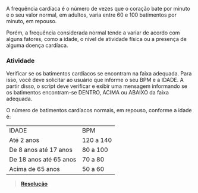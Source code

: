 A frequência cardíaca é o número de vezes que o coração bate por minuto e o seu valor normal, em adultos, varia entre 60 e 100 batimentos por minuto, em repouso.

Porém, a frequência considerada normal tende a variar de acordo com alguns fatores, como a idade, o nível de atividade física ou a presença de alguma doença cardíaca.

<h3>Atividade</h3>

Verificar se os batimentos cardíacos se encontram na faixa adequada. Para isso, você deve solicitar ao usuário que informe o seu BPM e a IDADE. A partir disso, o script deve verificar e exibir uma mensagem informando se os batimentos encontram-se DENTRO, ACIMA ou ABAIXO da faixa adequada.

O número de batimentos cardíacos normais, em repouso, conforme a idade é:

<table>
  <tr>
    <td>IDADE</td>
    <td>BPM</td>
  </tr>
  <tr>
    <td>Até 2 anos</td>
    <td>120 a 140</td>
  </tr>
  <tr>
    <td>De 8 anos até 17 anos</td>
    <td>80 a 100</td>
  </tr>
  <tr>
    <td>De 18 anos até 65 anos</td>
    <td>70 a 80</td>
  </tr>
  <tr>
    <td>Acima de 65 anos</td>
    <td>50 a 60</td>
  </tr>
 </table>
 
 > <b><a href="https://github.com/brunoesm07/Projeto_Fintech_ADS-FIAP/blob/main/Exerc%C3%ADcios%20em%20Python-FIAP/Tua-Saude.py"> Resolução</a></b>
